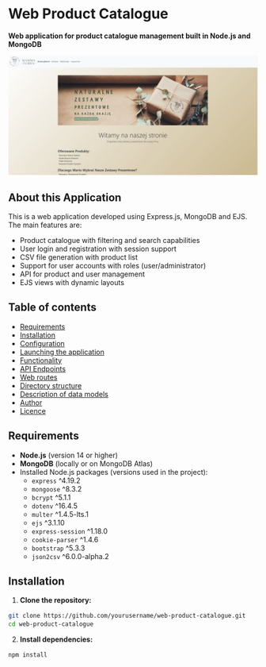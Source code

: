 # Web Product Catalogue

**Web application for product catalogue management built in Node.js and MongoDB**

![HomePage view](./screenshots/homepage.JPG)

## About this Application

This is a web application developed using Express.js, MongoDB and EJS. The main features are:
- Product catalogue with filtering and search capabilities
- User login and registration with session support
- CSV file generation with product list
- Support for user accounts with roles (user/administrator)
- API for product and user management
- EJS views with dynamic layouts

 
## Table of contents
- [Requirements](#requirements)
- [Installation](#installation)
- [Configuration](#configuration)
- [Launching the application](#starting-application)
- [Functionality](#functionality)
- [API Endpoints](#api-endpoints)
- [Web routes](#web-routes)
- [Directory structure](#directory-structure)
- [Description of data models](#description-data-models)
- [Author](#author)
- [Licence](#licence)

## Requirements

- **Node.js** (version 14 or higher)
- **MongoDB** (locally or on MongoDB Atlas)
- Installed Node.js packages (versions used in the project):
  - `express` ^4.19.2
  - `mongoose` ^8.3.2
  - `bcrypt` ^5.1.1
  - `dotenv` ^16.4.5
  - `multer` ^1.4.5-lts.1
  - `ejs` ^3.1.10
  - `express-session` ^1.18.0
  - `cookie-parser` ^1.4.6
  - `bootstrap` ^5.3.3
  - `json2csv` ^6.0.0-alpha.2

## Installation

1. **Clone the repository:**
```bash
git clone https://github.com/yourusername/web-product-catalogue.git
cd web-product-catalogue
```

2. **Install dependencies:**
```bash
npm install
```
